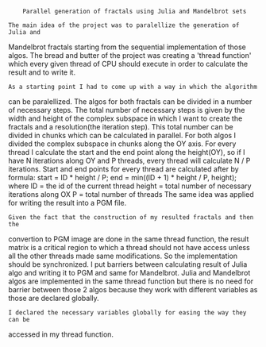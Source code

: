 
        Parallel generation of fractals using Julia and Mandelbrot sets

    The main idea of the project was to paralellize the generation of Julia and
Mandelbrot fractals starting from the sequential implementation of those algos.
The bread and butter of the project was creating a 'thread function' which every
given thread of CPU should execute in order to calculate the result and to
write it.

    As a starting point I had to come up with a way in which the algorithm
can be paralellized. The algos for both fractals can be divided in a number of
necessary steps. The total number of necessary steps is given by the width and
height of the complex subspace in which I want to create the fractals and a
resolution(the iteration step). This total number can be divided in chunks which
can be calculated in parallel. For both algos I divided the complex subspace
in chunks along the OY axis.
    For every thread I calculate the start and the end point along the height(OY),
so if I have N iterations along OY and P threads, every thread will calculate
N / P iterations. Start and end points for every thread are calculated after
by formula:
          start = ID * height / P;
          end = min((ID + 1) * height / P, height);
          where ID = the id of the current thread
                height = total number of necessary iterations along OX
                P = total number of threads
    The same idea was applied for writing the result into a PGM file.

    Given the fact that the construction of my resulted fractals and then the
convertion to PGM image are done in the same thread function, the result
matrix is a critical region to which a thread should not have access unless all
the other threads made same modifications. So the implementation should be
synchronized. I put barriers between calculating result of Julia algo and
writing it to PGM and same for Mandelbrot. Julia and Mandelbrot algos are
implemented in the same thread function but there is no need for barrier between
those 2 algos because they work with different variables as those are declared
globally.

    I declared the necessary variables globally for easing the way they can be
accessed in my thread function.
